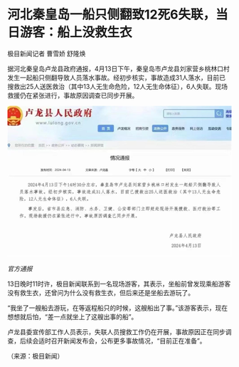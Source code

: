# 河北秦皇岛一船只侧翻致12死6失联，当日游客：船上没救生衣

极目新闻记者 曹雪娇 舒隆焕

据河北秦皇岛卢龙县政府通报，4月13日下午，秦皇岛市卢龙县刘家营乡桃林口村发生一起船只侧翻导致人员落水事故。经初步核实，事故造成31人落水，目前已搜救出25人送医救治（其中13人无生命危险，12人无生命体征），6人失联。现场救援仍在紧张进行，事故原因调查已同步开展。

![a331ff0dcb8b3cb5a9da9a06b7ea5d9c.jpg](https://raw.githubusercontent.com/qqhsx/qqnews_image/main/2024/04/13/河北秦皇岛一船只侧翻致12死6失联，当日游客：船上没救生衣/a331ff0dcb8b3cb5a9da9a06b7ea5d9c.jpg)

_官方通报_

13日晚时11时许，极目新闻联系到一名现场游客，其表示，坐船前曾发现乘船游客没有救生衣，还曾问为什么没有救生衣，但后来还是坐船去游玩了。

“我坐了一艘船去游玩，在等返程船只的时候，这艘船出了事。”该游客表示，现在想想就后怕，“差一点就坐上了这艘出事的船”。

卢龙县委宣传部工作人员表示，失联人员搜救工作仍在开展，事故原因正在同步调查，后续会适时召开新闻发布会，公布更多事故情况，“目前正在准备”。

（来源：极目新闻）


